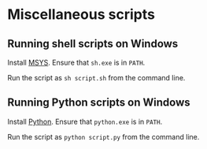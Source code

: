 Miscellaneous scripts
=====================

Running shell scripts on Windows
--------------------------------

Install [MSYS](http://www.mingw.org/wiki/msys). Ensure that `sh.exe`
is in `PATH`.

Run the script as `sh script.sh` from the command line.

Running Python scripts on Windows
---------------------------------

Install [Python](http://www.python.org/). Ensure that `python.exe`
is in `PATH`.

Run the script as `python script.py` from the command line.
